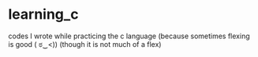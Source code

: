 # learning_c
codes I wrote while practicing the c language
(because sometimes flexing is good ( ಠ‿<))
(though it is not much of a flex)

